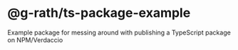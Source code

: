 # @g-rath/ts-package-example

Example package for messing around with publishing a TypeScript package on NPM/Verdaccio
